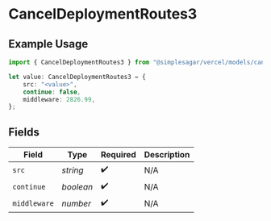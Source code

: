 # CancelDeploymentRoutes3

## Example Usage

```typescript
import { CancelDeploymentRoutes3 } from "@simplesagar/vercel/models/canceldeploymentop.js";

let value: CancelDeploymentRoutes3 = {
    src: "<value>",
    continue: false,
    middleware: 2826.99,
};
```

## Fields

| Field              | Type               | Required           | Description        |
| ------------------ | ------------------ | ------------------ | ------------------ |
| `src`              | *string*           | :heavy_check_mark: | N/A                |
| `continue`         | *boolean*          | :heavy_check_mark: | N/A                |
| `middleware`       | *number*           | :heavy_check_mark: | N/A                |